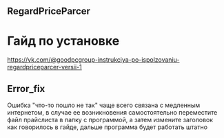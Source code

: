 ## RegardPriceParcer
# Гайд по установке 
https://vk.com/@goodpcgroup-instrukciya-po-ispolzovaniu-regardpriceparcer-versii-1


## Error_fix
Ошибка "что-то пошло не так" чаще всего связана с медленным интернетом, в случае ее возникновения самостоятельно переместите файл прайслиста в папку с программой, а затем измените заголовок как говорилось в гайде, дальше программа будет работать штатно 
